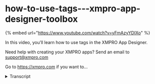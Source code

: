 # how-to-use-tags---xmpro-app-designer-toolbox
{% embed url="https://www.youtube.com/watch?v=yFmAzyYDIXo" %}



In this video, you’ll learn how to use tags in the XMPRO App Designer.

Need help with creating your XMPRO apps? Send an email to support@xmpro.com

Go to https://xmpro.com if you want to...
<details>
<summary>Transcript</summary>In this video, you’ll learn how to use tags in the XMPRO App Designer.

Need help with creating your XMPRO apps? Send an email to support@xmpro.com

Go to https://xmpro.com if you want to...
hi and welcome to another training video

from XM pro today we will be looking at

how to use the tags component as a

prerequisite you should have already

gone through the video on how to create

data sources if you haven't done that I

recommend going through that video first

tags can be found in the basics section

of the blocks the tags component allows

you to tag specific items from a list in

order to get items into that list you

need to select a data source I've

created one previously and then you need

to select the display expression and the

value expression these can be the same

column if we save it now as is and run

it we can see that when we click here

it's going to load the data source and

then you'll be able to select out of the

items if you don't want one of the items

you can press the X and it will remove

it for you or you can click on it and

select the items you want the tags

component has many options to play with

in appearance we've got visible which is

self explanatory styling mode which you

can choose from outlined underlined and

field underlined will have a line

underneath the box filled or fill the

box an outlined is the default with an

outline around the box placeholder if

you saw if you put something else here

when you don't have a value it will sort

it we'll set this as the placeholder we

have tooltip

which when you hover over the component

it will pop up a tool a tooltip

multiline which means that when your

tags get to the end of the line they'll

start to enter more on the second line

etc the show Clear button option creates

a button on the tag box with an X in it

that allows you to clear all selections

show drop-down button shows a drop-down

button in the in the right side of the

box as you can see there and show

selection controls enables checkboxes on

the left side of the drop-down so we'll

run this oh we need to say first so save

and then run if we remove all the items

it says please select a website and then

the items have check boxes on the left

this is we have the drop down button on

the right and the Clear button for

behavior we have apply value mode use

buttons or instantly so if you say use

buttons then the drop down will have

buttons at the bottom saying OK and

cancel and if you say instantly then

whatever selection you choose that will

add it to the tag box we have search

enabled which if you check this it will

allow you to search in the tag box we

have read-only and disabled

self-explanatory and then we have value

which you can have a static value or a

dynamic value where you can select a

column from a data source on a container

if we save this and then run now if we

select an item in here it's instantly

reflected in the tag box this has been

how to use the tags component
</details>